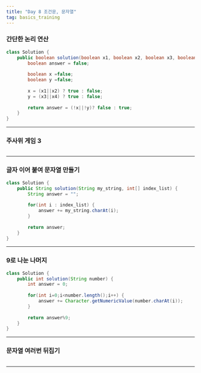 ```yaml
---
title: "Day 8 조건문, 문자열"
tag: basics_training
---
```


### 간단한 논리 연산

```java
class Solution {
    public boolean solution(boolean x1, boolean x2, boolean x3, boolean x4) {
        boolean answer = false;
        
        boolean x =false;
        boolean y =false;
   
        x = (x1||x2) ? true : false;
        y = (x3||x4) ? true : false;
        
        return answer = (!x||!y)? false : true;
    }
}
```

---


### 주사위 게임 3

```java

```

---


### 글자 이어 붙여 문자열 만들기

```java
class Solution {
    public String solution(String my_string, int[] index_list) {
        String answer = "";
        
        for(int i : index_list) {
        	answer += my_string.charAt(i);
        }
        
        return answer;
    }
}
```

---


### 9로 나눈 나머지

```java
class Solution {
    public int solution(String number) {
        int answer = 0;
        
        for(int i=0;i<number.length();i++) {
			answer += Character.getNumericValue(number.charAt(i));
		}
        
        return answer%9;
    }
}
```

---


### 문자열 여러번 뒤집기

```java

```

---